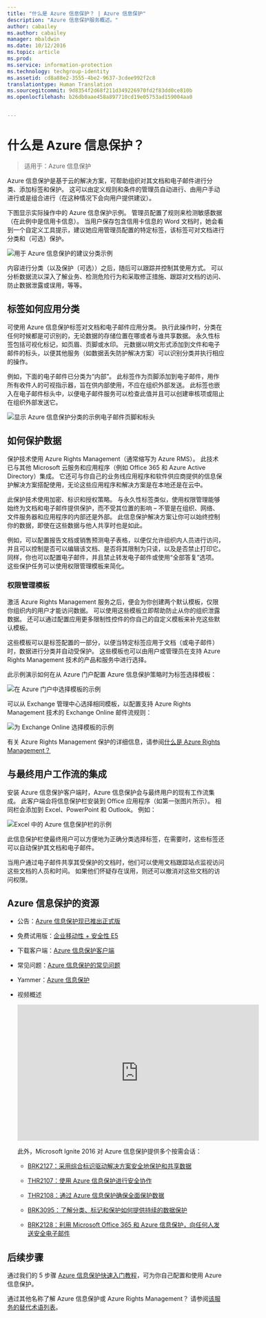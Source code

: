 ```yaml
---
title: "什么是 Azure 信息保护？ | Azure 信息保护"
description: "Azure 信息保护服务概述。"
author: cabailey
ms.author: cabailey
manager: mbaldwin
ms.date: 10/12/2016
ms.topic: article
ms.prod: 
ms.service: information-protection
ms.technology: techgroup-identity
ms.assetid: cd8a88e2-3555-4be2-9637-3cdee992f2c8
translationtype: Human Translation
ms.sourcegitcommit: 9d8354f2d68f211d349226970fd2f83dd0ce810b
ms.openlocfilehash: b26db0aae458a897710cd19e05753ad159004aa0


---
```


# <a name="what-is-azure-information-protection"></a>什么是 Azure 信息保护？

>适用于：Azure 信息保护

Azure 信息保护是基于云的解决方案，可帮助组织对其文档和电子邮件进行分类、添加标签和保护。 这可以由定义规则和条件的管理员自动进行、由用户手动进行或是组合进行（在这种情况下会向用户提供建议）。 

下图显示实际操作中的 Azure 信息保护示例。 管理员配置了规则来检测敏感数据（在此例中是信用卡信息）。 当用户保存包含信用卡信息的 Word 文档时，她会看到一个自定义工具提示，建议她应用管理员配置的特定标签，该标签可对文档进行分类和（可选）保护。 

![用于 Azure 信息保护的建议分类示例](../media/info-protect-recommend-callouts.png)

内容进行分类（以及保护（可选））之后，随后可以跟踪并控制其使用方式。 可以分析数据流以深入了解业务、检测危险行为和采取修正措施、跟踪对文档的访问、防止数据泄露或误用，等等。

## <a name="how-labels-apply-classification"></a>标签如何应用分类

可使用 Azure 信息保护标签对文档和电子邮件应用分类。 执行此操作时，分类在任何时候都是可识别的，无论数据的存储位置在哪或者与谁共享数据。 永久性标签包括可视化标记，如页眉、页脚或水印。 元数据以明文形式添加到文件和电子邮件的标头，以便其他服务（如数据丢失防护解决方案）可以识别分类并执行相应的操作。 

例如，下面的电子邮件已分类为“内部”。 此标签作为页脚添加到电子邮件，用作所有收件人的可视指示器，旨在供内部使用，不应在组织外部发送。 此标签也嵌入在电子邮件标头中，以便电子邮件服务可以检查此值并且可以创建审核项或阻止在组织外部发送它。

![显示 Azure 信息保护分类的示例电子邮件页脚和标头](../media/example-email-footer-header.png)


## <a name="how-data-is-protected"></a>如何保护数据

保护技术使用 Azure Rights Management（通常缩写为 Azure RMS）。 此技术已与其他 Microsoft 云服务和应用程序（例如 Office 365 和 Azure Active Directory）集成。 它还可与你自己的业务线应用程序和软件供应商提供的信息保护解决方案搭配使用，无论这些应用程序和解决方案是在本地还是在云中。

此保护技术使用加密、标识和授权策略。 与永久性标签类似，使用权限管理能够始终为文档和电子邮件提供保护，而不受其位置的影响 – 不管是在组织、网络、文件服务器和应用程序的内部还是外部。 此信息保护解决方案让你可以始终控制你的数据，即使在这些数据与他人共享时也是如此。

例如，可以配置报告文档或销售预测电子表格，以便仅允许组织内人员进行访问，并且可以控制是否可以编辑该文档、是否将其限制为只读，以及是否禁止打印它。 同样，你也可以配置电子邮件，并且禁止转发电子邮件或使用“全部答复”选项。 这些保护任务可以使用权限管理模板来简化。

### <a name="rights-management-templates"></a>权限管理模板

激活 Azure Rights Management 服务之后，便会为你创建两个默认模板，仅限你组织内的用户才能访问数据。 可以使用这些模板立即帮助防止从你的组织泄露数据。 还可以通过配置应用更多限制性控件的你自己的自定义模板来补充这些默认模板。

这些模板可以是标签配置的一部分，以便当特定标签应用于文档（或电子邮件）时，数据进行分类并自动受保护。 这些模板也可以由用户或管理员在支持 Azure Rights Management 技术的产品和服务中进行选择。

此示例演示如何在从 Azure 门户配置 Azure 信息保护策略时为标签选择模板：

![在 Azure 门户中选择模板的示例](../media/templates-infoprotection-callouts.png)

可以从 Exchange 管理中心选择相同模板，以配置支持 Azure Rights Management 技术的 Exchange Online 邮件流规则：

![为 Exchange Online 选择模板的示例](../media/templates-exchangeonline-callouts.png)

有关 Azure Rights Management 保护的详细信息，请参阅[什么是 Azure Rights Management？](what-is-azure-rms.md)

## <a name="integration-with-end-user-workflows"></a>与最终用户工作流的集成

安装 Azure 信息保护客户端时，Azure 信息保护会与最终用户的现有工作流集成。 此客户端会将信息保护栏安装到 Office 应用程序（如第一张图片所示）。 相同栏会添加到 Excel、PowerPoint 和 Outlook。 例如：

![Excel 中的 Azure 信息保护栏的示例](../media/excel2013-infoprotect-bar2.png)

此信息保护栏使最终用户可以方便地为正确分类选择标签，在需要时，这些标签还可以自动保护其文档和电子邮件。

当用户通过电子邮件共享其受保护的文档时，他们可以使用文档跟踪站点监视访问这些文档的人员和时间。 如果他们怀疑存在误用，则还可以撤消对这些文档的访问权限。


## <a name="resources-for-azure-information-protection"></a>Azure 信息保护的资源

- 公告：[Azure 信息保护现已推出正式版](https://blogs.technet.microsoft.com/enterprisemobility/2016/10/04/azure-information-protection-is-now-generally-available/)

- 免费试用版：[企业移动性 + 安全性 E5](https://portal.office.com/Signup/Signup.aspx?OfferId=87dd2714-d452-48a0-a809-d2f58c4f68b7)

- 下载客户端：[Azure 信息保护客户端](https://www.microsoft.com/en-us/download/details.aspx?id=53018)

- 常见问题：[Azure 信息保护的常见问题](../get-started/faqs.md)

- Yammer：[Azure 信息保护](https://www.yammer.com/askipteam/#/threads/inGroup?type=in_group&feedId=8652489&view=all)

- 视频概述

    <iframe width="560" height="315" src="https://www.youtube.com/embed/N9Ip0m6d3G0" frameborder="0" allowfullscreen></iframe>

    此外，Microsoft Ignite 2016 对 Azure 信息保护提供多个按需会话：

    - [BRK2127：采用综合标识驱动解决方案安全地保护和共享数据](https://myignite.microsoft.com/videos?q=BRK2127)
    
    - [THR2107：使用 Azure 信息保护进行安全协作](https://myignite.microsoft.com/videos?q=THR2107)
    
    - [THR2108：通过 Azure 信息保护确保全面保护数据](https://myignite.microsoft.com/videos?q=THR2108)
    
    - [BRK3095：了解分类、标记和保护如何提供持续的数据保护](https://myignite.microsoft.com/videos?q=BRK3095)
    
    - [BRK2128：利用 Microsoft Office 365 和 Azure 信息保护，向任何人发送安全电子邮件](https://myignite.microsoft.com/videos?q=BRK2128)


## <a name="next-steps"></a>后续步骤

通过我们的 5 步骤 [Azure 信息保护快速入门教程](../get-started/infoprotect-quick-start-tutorial.md)，可为你自己配置和使用 Azure 信息保护。

通过其他名称了解 Azure 信息保护或 Azure Rights Management？ 请参阅[该服务的替代术语列表](azure-rms-aka.md)。


<!--HONumber=Nov16_HO2-->


